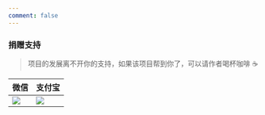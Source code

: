 ```yaml
---
comment: false 
---
```


### 捐赠支持
> 项目的发展离不开你的支持，如果该项目帮到你了，可以请作者喝杯咖啡 ☕ 

|   微信  |   支付宝  |
|--- | --- |
|  ![](https://img.el-admin.xin/5c9c951c61a9a.png)   |  ![](https://img.el-admin.xin/5c9c95355fecb.png)  |
